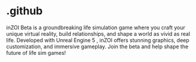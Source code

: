 # .github
inZOI Beta is a groundbreaking life simulation game where you craft your unique virtual reality, build relationships, and shape a world as vivid as real life. Developed with Unreal Engine 5 , inZOI offers stunning graphics, deep customization, and immersive gameplay. Join the beta and help shape the future of life sim games!

